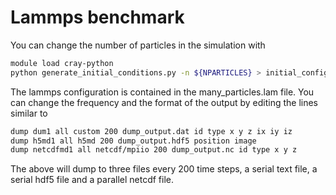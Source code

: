 # Lammps benchmark

You can change the number of particles in the simulation with 

```bash
module load cray-python
python generate_initial_conditions.py -n ${NPARTICLES} > initial_configuration.txt
```

The lammps configuration is contained in the many_particles.lam file.
You can change the frequency and the format of the output by editing the lines similar to 

```bash
dump dum1 all custom 200 dump_output.dat id type x y z ix iy iz 
dump h5md1 all h5md 200 dump_output.hdf5 position image
dump netcdfmd1 all netcdf/mpiio 200 dump_output.nc id type x y z
```

The above will dump to three files every 200 time steps, a serial text file, a serial hdf5 file and a parallel netcdf file.

